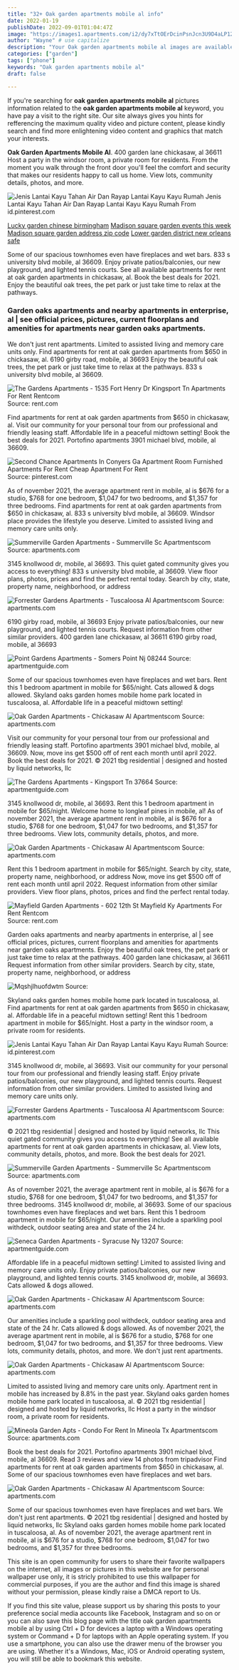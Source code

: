 ```yaml
---
title: "32+ Oak garden apartments mobile al info"
date: 2022-01-19
publishDate: 2022-09-01T01:04:47Z
image: "https://images1.apartments.com/i2/dy7xTtOErDcinPsnJcn3U9D4aLP12c68ct6sgFyH_MQ/115/foshee-management-company-llc-logo.jpg"
author: "Wayne" # use capitalize
description: "Your Oak garden apartments mobile al images are available in this site. Oak garden apartments mobile al are a topic that is being searched for and liked by netizens now. You can Get the Oak garden apartments mobile al files here. Find and Download all royalty-free photos."
categories: ["garden"]
tags: ["phone"]
keywords: "Oak garden apartments mobile al"
draft: false

---
```


If you're searching for **oak garden apartments mobile al** pictures information related to the **oak garden apartments mobile al** keyword, you have pay a visit to the right  site.  Our site always  gives you  hints  for refferencing  the maximum  quality video and picture  content, please kindly search and find more enlightening video content and graphics  that match your interests.

**Oak Garden Apartments Mobile Al**. 400 garden lane chickasaw, al 36611 Host a party in the windsor room, a private room for residents. From the moment you walk through the front door you&#039;ll feel the comfort and security that makes our residents happy to call us home. View lots, community details, photos, and more.

![Jenis Lantai Kayu Tahan Air Dan Rayap Lantai Kayu Kayu Rumah](https://i.pinimg.com/originals/6a/5c/b1/6a5cb1679c3df6268e27ae3af1ddeb7f.jpg "Jenis Lantai Kayu Tahan Air Dan Rayap Lantai Kayu Kayu Rumah")
Jenis Lantai Kayu Tahan Air Dan Rayap Lantai Kayu Kayu Rumah From id.pinterest.com

[Lucky garden chinese birmingham](/lucky-garden-chinese-birmingham/)
[Madison square garden events this week](/madison-square-garden-events-this-week/)
[Madison square garden address zip code](/madison-square-garden-address-zip-code/)
[Lower garden district new orleans safe](/lower-garden-district-new-orleans-safe/)

Some of our spacious townhomes even have fireplaces and wet bars. 833 s university blvd mobile, al 36609. Enjoy private patios/balconies, our new playground, and lighted tennis courts. See all available apartments for rent at oak garden apartments in chickasaw, al. Book the best deals for 2021. Enjoy the beautiful oak trees, the pet park or just take time to relax at the pathways.

### Garden oaks apartments and nearby apartments in enterprise, al | see official prices, pictures, current floorplans and amenities for apartments near garden oaks apartments.

We don&#039;t just rent apartments. Limited to assisted living and memory care units only. Find apartments for rent at oak garden apartments from $650 in chickasaw, al. 6190 girby road, mobile, al 36693 Enjoy the beautiful oak trees, the pet park or just take time to relax at the pathways. 833 s university blvd mobile, al 36609.


![The Gardens Apartments - 1535 Fort Henry Dr Kingsport Tn Apartments For Rent Rentcom](https://rentpath-res.cloudinary.com/$img_current/t_3x2_jpg_xl/6a9bd7f981225d766ea5d81baf5b1056 "The Gardens Apartments - 1535 Fort Henry Dr Kingsport Tn Apartments For Rent Rentcom")
Source: rent.com

Find apartments for rent at oak garden apartments from $650 in chickasaw, al. Visit our community for your personal tour from our professional and friendly leasing staff. Affordable life in a peaceful midtown setting! Book the best deals for 2021. Portofino apartments 3901 michael blvd, mobile, al 36609.

![Second Chance Apartments In Conyers Ga Apartment Room Furnished Apartments For Rent Cheap Apartment For Rent](https://i.pinimg.com/originals/55/d0/19/55d01999eaca2eea5c2c6c64855cd5c5.jpg "Second Chance Apartments In Conyers Ga Apartment Room Furnished Apartments For Rent Cheap Apartment For Rent")
Source: pinterest.com

As of november 2021, the average apartment rent in mobile, al is $676 for a studio, $768 for one bedroom, $1,047 for two bedrooms, and $1,357 for three bedrooms. Find apartments for rent at oak garden apartments from $650 in chickasaw, al. 833 s university blvd mobile, al 36609. Windsor place provides the lifestyle you deserve. Limited to assisted living and memory care units only.

![Summerville Garden Apartments - Summerville Sc Apartmentscom](https://images1.apartments.com/i2/eq6pqm_hS_GH1L4BCi8dd5l59pFBWGNmo2cwhzHLmD8/111/summerville-garden-apartments-summerville-sc-primary-photo.jpg "Summerville Garden Apartments - Summerville Sc Apartmentscom")
Source: apartments.com

3145 knollwood dr, mobile, al 36693. This quiet gated community gives you access to everything! 833 s university blvd mobile, al 36609. View floor plans, photos, prices and find the perfect rental today. Search by city, state, property name, neighborhood, or address

![Forrester Gardens Apartments - Tuscaloosa Al Apartmentscom](https://images1.apartments.com/i2/wrhvVAkc3TBdLfpCq5BOhifcJcJ5HzZOp_7yPmJvww0/117/forrester-gardens-apartments-tuscaloosa-al-building-photo.jpg "Forrester Gardens Apartments - Tuscaloosa Al Apartmentscom")
Source: apartments.com

6190 girby road, mobile, al 36693 Enjoy private patios/balconies, our new playground, and lighted tennis courts. Request information from other similar providers. 400 garden lane chickasaw, al 36611 6190 girby road, mobile, al 36693

![Point Gardens Apartments - Somers Point Nj 08244](https://rentpath-res.cloudinary.com/$img_current/t_3x2_jpg_xl/54a6d742d6b0e38c38abd704c01721fd "Point Gardens Apartments - Somers Point Nj 08244")
Source: apartmentguide.com

Some of our spacious townhomes even have fireplaces and wet bars. Rent this 1 bedroom apartment in mobile for $65/night. Cats allowed &amp; dogs allowed. Skyland oaks garden homes mobile home park located in tuscaloosa, al. Affordable life in a peaceful midtown setting!

![Oak Garden Apartments - Chickasaw Al Apartmentscom](https://images1.apartments.com/m2/pj2CBufH6d2JKG7ydR89k5Z3zzjSWAbs4WcsQBWBS5E/H330W495/oak-garden-apartments-chickasaw-al-map-image-of-the-property.jpg?p=1 "Oak Garden Apartments - Chickasaw Al Apartmentscom")
Source: apartments.com

Visit our community for your personal tour from our professional and friendly leasing staff. Portofino apartments 3901 michael blvd, mobile, al 36609. Now, move ins get $500 off of rent each month until april 2022. Book the best deals for 2021. © 2021 tbg residential | designed and hosted by liquid networks, llc

![The Gardens Apartments - Kingsport Tn 37664](https://rentpath-res.cloudinary.com/$img_current/t_3x2_jpg_md/77fdb20d0f1f12d2d5973c7f1dd93c30 "The Gardens Apartments - Kingsport Tn 37664")
Source: apartmentguide.com

3145 knollwood dr, mobile, al 36693. Rent this 1 bedroom apartment in mobile for $65/night. Welcome home to longleaf pines in mobile, al! As of november 2021, the average apartment rent in mobile, al is $676 for a studio, $768 for one bedroom, $1,047 for two bedrooms, and $1,357 for three bedrooms. View lots, community details, photos, and more.

![Oak Garden Apartments - Chickasaw Al Apartmentscom](https://images1.apartments.com/i2/67OAvvie2nOtYx0vgBbTp0FNTDw_2bUtpjLT_sK6WIc/117/oak-garden-apartments-chickasaw-al-building-photo.jpg?p=1 "Oak Garden Apartments - Chickasaw Al Apartmentscom")
Source: apartments.com

Rent this 1 bedroom apartment in mobile for $65/night. Search by city, state, property name, neighborhood, or address Now, move ins get $500 off of rent each month until april 2022. Request information from other similar providers. View floor plans, photos, prices and find the perfect rental today.

![Mayfield Garden Apartments - 602 12th St Mayfield Ky Apartments For Rent Rentcom](https://rentpath-res.cloudinary.com/$img_current/t_3x2_jpg_xl/3df54430f6ed4d1ebae5467560625c37 "Mayfield Garden Apartments - 602 12th St Mayfield Ky Apartments For Rent Rentcom")
Source: rent.com

Garden oaks apartments and nearby apartments in enterprise, al | see official prices, pictures, current floorplans and amenities for apartments near garden oaks apartments. Enjoy the beautiful oak trees, the pet park or just take time to relax at the pathways. 400 garden lane chickasaw, al 36611 Request information from other similar providers. Search by city, state, property name, neighborhood, or address

![Mqshjlhuofdwtm](https://rentpath-res.cloudinary.com/$img_current/t_3x2_jpg_xl/e81b1e23d39042797b991d9b13a5ff04 "Mqshjlhuofdwtm")
Source: 

Skyland oaks garden homes mobile home park located in tuscaloosa, al. Find apartments for rent at oak garden apartments from $650 in chickasaw, al. Affordable life in a peaceful midtown setting! Rent this 1 bedroom apartment in mobile for $65/night. Host a party in the windsor room, a private room for residents.

![Jenis Lantai Kayu Tahan Air Dan Rayap Lantai Kayu Kayu Rumah](https://i.pinimg.com/originals/6a/5c/b1/6a5cb1679c3df6268e27ae3af1ddeb7f.jpg "Jenis Lantai Kayu Tahan Air Dan Rayap Lantai Kayu Kayu Rumah")
Source: id.pinterest.com

3145 knollwood dr, mobile, al 36693. Visit our community for your personal tour from our professional and friendly leasing staff. Enjoy private patios/balconies, our new playground, and lighted tennis courts. Request information from other similar providers. Limited to assisted living and memory care units only.

![Forrester Gardens Apartments - Tuscaloosa Al Apartmentscom](https://images1.apartments.com/i2/u_OFCrI268SL7Bx_9NsBV8f--oFitrS_ZXjejGs1EdQ/111/forrester-gardens-apartments-tuscaloosa-al-primary-photo.jpg "Forrester Gardens Apartments - Tuscaloosa Al Apartmentscom")
Source: apartments.com

© 2021 tbg residential | designed and hosted by liquid networks, llc This quiet gated community gives you access to everything! See all available apartments for rent at oak garden apartments in chickasaw, al. View lots, community details, photos, and more. Book the best deals for 2021.

![Summerville Garden Apartments - Summerville Sc Apartmentscom](https://images1.apartments.com/i2/7c66Agci-fM_O8tgRFWOaFqUF5DK79DfngoLMsoB7G4/111/summerville-garden-apartments-summerville-sc-building-photo.jpg "Summerville Garden Apartments - Summerville Sc Apartmentscom")
Source: apartments.com

As of november 2021, the average apartment rent in mobile, al is $676 for a studio, $768 for one bedroom, $1,047 for two bedrooms, and $1,357 for three bedrooms. 3145 knollwood dr, mobile, al 36693. Some of our spacious townhomes even have fireplaces and wet bars. Rent this 1 bedroom apartment in mobile for $65/night. Our amenities include a sparkling pool withdeck, outdoor seating area and state of the 24 hr.

![Seneca Garden Apartments - Syracuse Ny 13207](https://rentpath-res.cloudinary.com/$img_current/t_3x2_jpg_md/dd6c13ac73af8f6c56a60099b6ea0f30 "Seneca Garden Apartments - Syracuse Ny 13207")
Source: apartmentguide.com

Affordable life in a peaceful midtown setting! Limited to assisted living and memory care units only. Enjoy private patios/balconies, our new playground, and lighted tennis courts. 3145 knollwood dr, mobile, al 36693. Cats allowed &amp; dogs allowed.

![Oak Garden Apartments - Chickasaw Al Apartmentscom](https://images1.apartments.com/i2/jHYfqJcIopwLaGYGqvTEwfWuj8RaI3J_IlqvJcgpogk/111/oak-garden-apartments-chickasaw-al-primary-photo.jpg "Oak Garden Apartments - Chickasaw Al Apartmentscom")
Source: apartments.com

Our amenities include a sparkling pool withdeck, outdoor seating area and state of the 24 hr. Cats allowed &amp; dogs allowed. As of november 2021, the average apartment rent in mobile, al is $676 for a studio, $768 for one bedroom, $1,047 for two bedrooms, and $1,357 for three bedrooms. View lots, community details, photos, and more. We don&#039;t just rent apartments.

![Oak Garden Apartments - Chickasaw Al Apartmentscom](https://images1.apartments.com/i2/o5tNz2YFUDIAvkIgKtYfFiOMaLo_9-hGgvH-DUJuMLA/117/oak-garden-apartments-chickasaw-al-building-photo.jpg?p=1 "Oak Garden Apartments - Chickasaw Al Apartmentscom")
Source: apartments.com

Limited to assisted living and memory care units only. Apartment rent in mobile has increased by 8.8% in the past year. Skyland oaks garden homes mobile home park located in tuscaloosa, al. © 2021 tbg residential | designed and hosted by liquid networks, llc Host a party in the windsor room, a private room for residents.

![Mineola Garden Apts - Condo For Rent In Mineola Tx Apartmentscom](https://images1.apartments.com/i2/lXdY4uZzL84n9oNr56z7sOJQAsnTe_9Zqj9nswk5fLM/111/mineola-garden-apts-mineola-tx-primary-photo.jpg "Mineola Garden Apts - Condo For Rent In Mineola Tx Apartmentscom")
Source: apartments.com

Book the best deals for 2021. Portofino apartments 3901 michael blvd, mobile, al 36609. Read 3 reviews and view 14 photos from tripadvisor Find apartments for rent at oak garden apartments from $650 in chickasaw, al. Some of our spacious townhomes even have fireplaces and wet bars.

![Oak Garden Apartments - Chickasaw Al Apartmentscom](https://images1.apartments.com/i2/dy7xTtOErDcinPsnJcn3U9D4aLP12c68ct6sgFyH_MQ/115/foshee-management-company-llc-logo.jpg "Oak Garden Apartments - Chickasaw Al Apartmentscom")
Source: apartments.com

Some of our spacious townhomes even have fireplaces and wet bars. We don&#039;t just rent apartments. © 2021 tbg residential | designed and hosted by liquid networks, llc Skyland oaks garden homes mobile home park located in tuscaloosa, al. As of november 2021, the average apartment rent in mobile, al is $676 for a studio, $768 for one bedroom, $1,047 for two bedrooms, and $1,357 for three bedrooms.

This site is an open community for users to share their favorite wallpapers on the internet, all images or pictures in this website are for personal wallpaper use only, it is stricly prohibited to use this wallpaper for commercial purposes, if you are the author and find this image is shared without your permission, please kindly raise a DMCA report to Us.

If you find this site value, please support us by sharing this posts to your preference social media accounts like Facebook, Instagram and so on or you can also save this blog page with the title oak garden apartments mobile al by using Ctrl + D for devices a laptop with a Windows operating system or Command + D for laptops with an Apple operating system. If you use a smartphone, you can also use the drawer menu of the browser you are using. Whether it's a Windows, Mac, iOS or Android operating system, you will still be able to bookmark this website.

